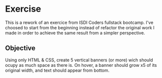 # Exercise

This is a rework of an exercice from ISDI Coders fullstack bootcamp. I've choosed to start from the beginning instead of refactor the original work I made in order to achieve the same result from a simpler perspective.

## Objective

Using only HTML & CSS, create 5 vertical banners (or more) wich should ocupy as much space as there is. On hover, a banner should grow x5 of its original width, and text should appear from bottom.
